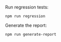 Run regression tests:
```
npm run regression
```

Generate the report:
```
npm run generate-report
```
